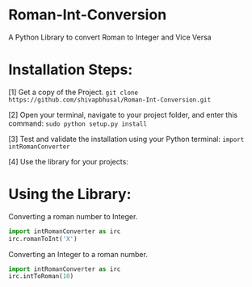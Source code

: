 # Roman-Int-Conversion
A Python Library to convert Roman to Integer and Vice Versa

# Installation Steps:

[1] Get a copy of the Project. ```git clone https://github.com/shivapbhusal/Roman-Int-Conversion.git```

[2] Open your terminal, navigate to your project folder, and enter this command: ```sudo python setup.py install```

[3] Test and validate the installation using your Python terminal: ```import intRomanConverter```

[4] Use the library for your projects: 

# Using the Library: 

Converting a roman number to Integer.

```python 
import intRomanConverter as irc
irc.romanToInt('X')
```
Converting an Integer to a roman number.

```python 
import intRomanConverter as irc
irc.intToRoman(10)
```

